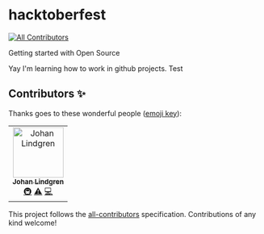 # hacktoberfest
[![All Contributors](https://img.shields.io/badge/all_contributors-1-orange.svg?style=flat-square)](#contributors)

Getting started with Open Source

Yay I'm learning how to work in github projects.
Test

## Contributors ✨

Thanks goes to these wonderful people ([emoji key](https://allcontributors.org/docs/en/emoji-key)):

<!-- ALL-CONTRIBUTORS-LIST:START - Do not remove or modify this section -->
<!-- prettier-ignore -->
<table>
  <tr>
    <td align="center"><a href="https://github.com/lindgr3n"><img src="https://avatars3.githubusercontent.com/u/24882614?v=4" width="100px;" alt="Johan Lindgren"/><br /><sub><b>Johan Lindgren</b></sub></a><br /><a href="#infra-lindgr3n" title="Infrastructure (Hosting, Build-Tools, etc)">🚇</a> <a href="https://github.com/lindgr3n/hacktoberfest/commits?author=lindgr3n" title="Tests">⚠️</a> <a href="https://github.com/lindgr3n/hacktoberfest/commits?author=lindgr3n" title="Code">💻</a></td>
  </tr>
</table>

<!-- ALL-CONTRIBUTORS-LIST:END -->

This project follows the [all-contributors](https://github.com/all-contributors/all-contributors) specification. Contributions of any kind welcome!
